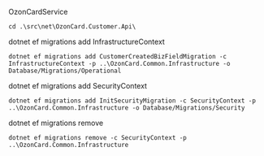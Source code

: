 OzonCardService
```shell
cd .\src\net\OzonCard.Customer.Api\
```

dotnet ef migrations add InfrastructureContext
```shell
dotnet ef migrations add CustomerCreatedBizFieldMigration -c InfrastructureContext -p ..\OzonCard.Common.Infrastructure -o Database/Migrations/Operational
```
dotnet ef migrations add SecurityContext
```shell
dotnet ef migrations add InitSecurityMigration -c SecurityContext -p ..\OzonCard.Common.Infrastructure -o Database/Migrations/Security
```

dotnet ef migrations remove
```shell
dotnet ef migrations remove -c SecurityContext -p ..\OzonCard.Common.Infrastructure
```
